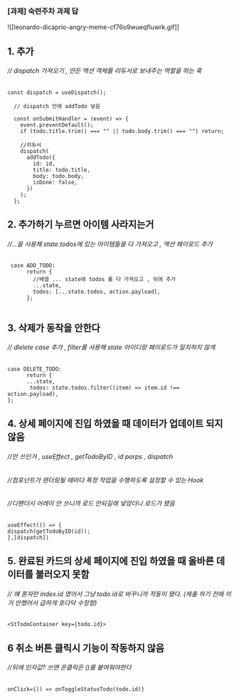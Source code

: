 ### [과제] 숙련주차 과제 답


![[leonardo-dicaprio-angry-meme-cf76o9wueqfluwrk.gif]]


## 1. 추가 

######  // dispatch 가져오기 , 만든 액션 객체를 리듀서로 보내주는 역할을 하는 훅
``` JSX
const dispatch = useDispatch();
  
  // dispatch 안에 addTodo 넣음
  
  const onSubmitHandler = (event) => {
    event.preventDefault();
    if (todo.title.trim() === "" || todo.body.trim() === "") return;

    //리듀서
    dispatch(
      addTodo({
        id: id,
        title: todo.title,
        body: todo.body,
        isDone: false,
      })
    );
  };
```


## 2. 추가하기 누르면 아이템 사라지는거

###### //...을 사용해 state.todos에 있는 아이템들을 다 가져오고 , 액션 페이로드 추가
``` JSX
 case ADD_TODO:
      return {
        //배열 ... state에 todos 를 다 가져오고 , 뒤에 추가
        ...state,
        todos: [...state.todos, action.payload],
      };
  
```


## 3. 삭제가 동작을 안한다

###### // dlelete case 추가 , filter를 사용해 state 아이디랑 페이로드가 일치하지 않게
```JSX
case DELETE_TODO:
	  return {
	  ...state,
	   todos: state.todos.filter((item) => item.id !== action.payload),
};
```


## 4. 상세 페이지에 진입 하였을 때 데이터가 업데이트 되지 않음

###### //안 쓰인거 , useEffect , getTodoByID , id porps , dispatch
###### //컴포넌트가 렌더링될 때마다 특정 작업을 수행하도록 설정할 수 있는 Hook
###### //디펜더시 어레이 안 쓰니까 로드 안되길래 넣었더니 로드가 됐음

``` JSX
useEffect(() => {
dispatch(getTodoByID(id));
},[dispatch])
```

## 5. 완료된 카드의 상세 페이지에 진입 하였을 때 올바른 데이터를 불러오지 못함

###### // 얘 혼자만 index.id 였어서 그냥 todo.id로 바꾸니까 작동이 됐다. (제출 하기 전에 이거 안했어서 급하게 호다닥 수정함)
``` JSX
<StTodoContainer key={todo.id}>
```


## 6 취소 버튼 클릭시 기능이 작동하지 않음

###### //뒤에 인자값? 쓰면 온클릭은 ()를 붙여줘야한다
``` JSX
onClick={() => onToggleStatusTodo(todo.id)}
```


